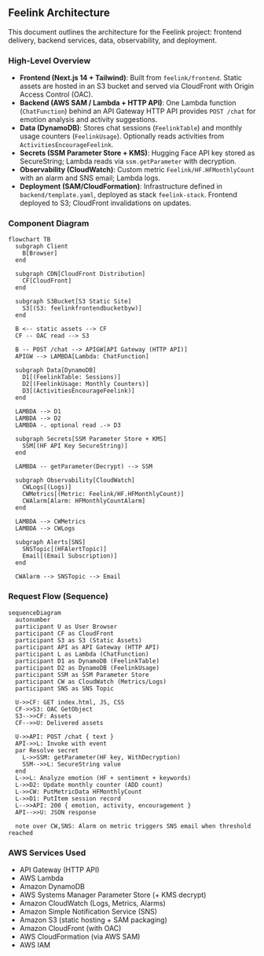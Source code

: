 ## Feelink Architecture

This document outlines the architecture for the Feelink project: frontend delivery, backend services, data, observability, and deployment.

### High-Level Overview

- **Frontend (Next.js 14 + Tailwind)**: Built from `feelink/frontend`. Static assets are hosted in an S3 bucket and served via CloudFront with Origin Access Control (OAC).
- **Backend (AWS SAM / Lambda + HTTP API)**: One Lambda function (`ChatFunction`) behind an API Gateway HTTP API provides `POST /chat` for emotion analysis and activity suggestions.
- **Data (DynamoDB)**: Stores chat sessions (`FeelinkTable`) and monthly usage counters (`FeelinkUsage`). Optionally reads activities from `ActivitiesEncourageFeelink`.
- **Secrets (SSM Parameter Store + KMS)**: Hugging Face API key stored as SecureString; Lambda reads via `ssm.getParameter` with decryption.
- **Observability (CloudWatch)**: Custom metric `Feelink/HF.HFMonthlyCount` with an alarm and SNS email; Lambda logs.
- **Deployment (SAM/CloudFormation)**: Infrastructure defined in `backend/template.yaml`, deployed as stack `feelink-stack`. Frontend deployed to S3; CloudFront invalidations on updates.

### Component Diagram

```mermaid
flowchart TB
  subgraph Client
    B[Browser]
  end

  subgraph CDN[CloudFront Distribution]
    CF[CloudFront]
  end

  subgraph S3Bucket[S3 Static Site]
    S3[(S3: feelinkfrontendbucketbyw)]
  end

  B <-- static assets --> CF
  CF -- OAC read --> S3

  B -- POST /chat --> APIGW[API Gateway (HTTP API)]
  APIGW --> LAMBDA[Lambda: ChatFunction]

  subgraph Data[DynamoDB]
    D1[(FeelinkTable: Sessions)]
    D2[(FeelinkUsage: Monthly Counters)]
    D3[(ActivitiesEncourageFeelink)]
  end

  LAMBDA --> D1
  LAMBDA --> D2
  LAMBDA -. optional read .-> D3

  subgraph Secrets[SSM Parameter Store + KMS]
    SSM[(HF API Key SecureString)]
  end

  LAMBDA -- getParameter(Decrypt) --> SSM

  subgraph Observability[CloudWatch]
    CWLogs[(Logs)]
    CWMetrics[(Metric: Feelink/HF.HFMonthlyCount)]
    CWAlarm[Alarm: HFMonthlyCountAlarm]
  end

  LAMBDA --> CWMetrics
  LAMBDA --> CWLogs

  subgraph Alerts[SNS]
    SNSTopic[(HFAlertTopic)]
    Email[(Email Subscription)]
  end

  CWAlarm --> SNSTopic --> Email
```

### Request Flow (Sequence)

```mermaid
sequenceDiagram
  autonumber
  participant U as User Browser
  participant CF as CloudFront
  participant S3 as S3 (Static Assets)
  participant API as API Gateway (HTTP API)
  participant L as Lambda (ChatFunction)
  participant D1 as DynamoDB (FeelinkTable)
  participant D2 as DynamoDB (FeelinkUsage)
  participant SSM as SSM Parameter Store
  participant CW as CloudWatch (Metrics/Logs)
  participant SNS as SNS Topic

  U->>CF: GET index.html, JS, CSS
  CF->>S3: OAC GetObject
  S3-->>CF: Assets
  CF-->>U: Delivered assets

  U->>API: POST /chat { text }
  API->>L: Invoke with event
  par Resolve secret
    L->>SSM: getParameter(HF key, WithDecryption)
    SSM-->>L: SecureString value
  end
  L->>L: Analyze emotion (HF + sentiment + keywords)
  L->>D2: Update monthly counter (ADD count)
  L->>CW: PutMetricData HFMonthlyCount
  L->>D1: PutItem session record
  L-->>API: 200 { emotion, activity, encouragement }
  API-->>U: JSON response

  note over CW,SNS: Alarm on metric triggers SNS email when threshold reached
```

### AWS Services Used

- API Gateway (HTTP API)
- AWS Lambda
- Amazon DynamoDB
- AWS Systems Manager Parameter Store (+ KMS decrypt)
- Amazon CloudWatch (Logs, Metrics, Alarms)
- Amazon Simple Notification Service (SNS)
- Amazon S3 (static hosting + SAM packaging)
- Amazon CloudFront (with OAC)
- AWS CloudFormation (via AWS SAM)
- AWS IAM

